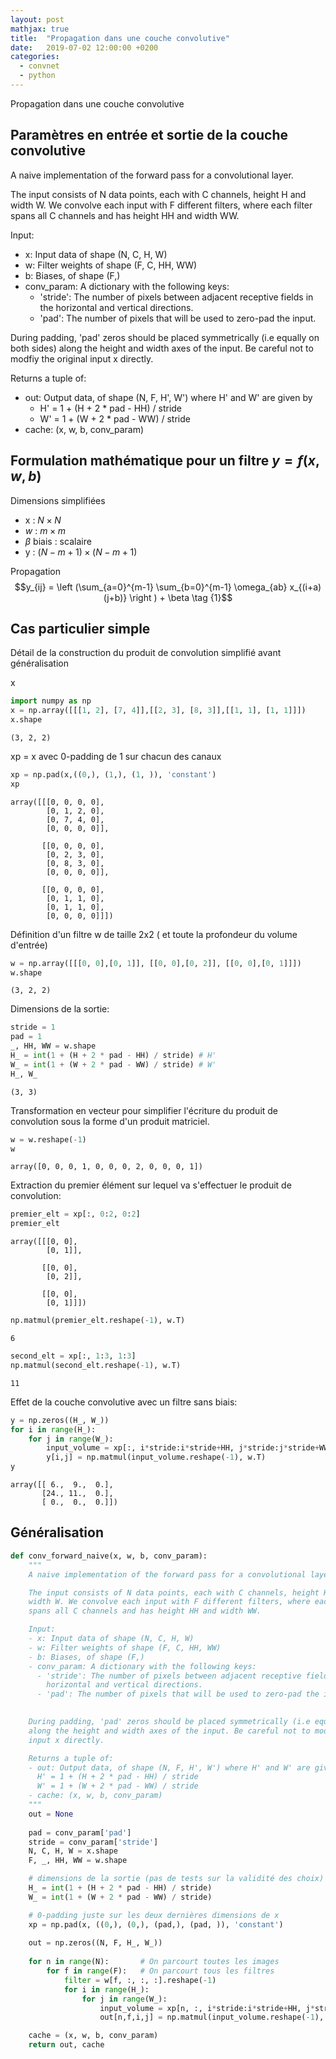 ```yaml
---
layout: post
mathjax: true
title:  "Propagation dans une couche convolutive"
date:   2019-07-02 12:00:00 +0200
categories:
  - convnet
  - python
---
```

Propagation dans une couche convolutive

## Paramètres en entrée et sortie de la couche convolutive

A naive implementation of the forward pass for a convolutional layer.

The input consists of N data points, each with C channels, height H and width W. We convolve each input with F different filters, where each filter spans all C channels and has height HH and width WW.

Input:
- x: Input data of shape (N, C, H, W)
- w: Filter weights of shape (F, C, HH, WW)
- b: Biases, of shape (F,)
- conv_param: A dictionary with the following keys:
  - 'stride': The number of pixels between adjacent receptive fields in the
    horizontal and vertical directions.
  - 'pad': The number of pixels that will be used to zero-pad the input. 


During padding, 'pad' zeros should be placed symmetrically (i.e equally on both sides) along the height and width axes of the input. Be careful not to modfiy the original input x directly.

Returns a tuple of:
- out: Output data, of shape (N, F, H', W') where H' and W' are given by
  - H' = 1 + (H + 2 * pad - HH) / stride
  - W' = 1 + (W + 2 * pad - WW) / stride
- cache: (x, w, b, conv_param)


## Formulation mathématique  pour un filtre $y=f(x,w,b)$

Dimensions simplifiées
- x : $N \times N$
- $w$ : $m \times m$
- $\beta$ biais : scalaire
- y : $(N-m+1)\times (N-m+1)$

Propagation
$$y_{ij} = \left (\sum_{a=0}^{m-1} \sum_{b=0}^{m-1} \omega_{ab} x_{(i+a)(j+b)}  \right ) + \beta \tag {1}$$

## Cas particulier simple

Détail de la construction du produit de convolution simplifié avant généralisation

x


```python
import numpy as np
x = np.array([[[1, 2], [7, 4]],[[2, 3], [8, 3]],[[1, 1], [1, 1]]])
x.shape
```




    (3, 2, 2)



xp = x avec 0-padding de 1 sur chacun des canaux


```python
xp = np.pad(x,((0,), (1,), (1, )), 'constant')
xp
```




    array([[[0, 0, 0, 0],
            [0, 1, 2, 0],
            [0, 7, 4, 0],
            [0, 0, 0, 0]],
    
           [[0, 0, 0, 0],
            [0, 2, 3, 0],
            [0, 8, 3, 0],
            [0, 0, 0, 0]],
    
           [[0, 0, 0, 0],
            [0, 1, 1, 0],
            [0, 1, 1, 0],
            [0, 0, 0, 0]]])



Définition d'un filtre w de taille 2x2 ( et toute la profondeur du volume d'entrée)


```python
w = np.array([[[0, 0],[0, 1]], [[0, 0],[0, 2]], [[0, 0],[0, 1]]])
w.shape
```




    (3, 2, 2)



Dimensions de la sortie:


```python
stride = 1
pad = 1
_, HH, WW = w.shape
H_ = int(1 + (H + 2 * pad - HH) / stride) # H'
W_ = int(1 + (W + 2 * pad - WW) / stride) # W'
H_, W_
```




    (3, 3)



Transformation en vecteur pour simplifier l'écriture du produit de convolution sous la forme d'un produit matriciel.


```python
w = w.reshape(-1)
w
```




    array([0, 0, 0, 1, 0, 0, 0, 2, 0, 0, 0, 1])



Extraction du premier élément sur lequel va s'effectuer le produit de convolution:


```python
premier_elt = xp[:, 0:2, 0:2]
premier_elt
```




    array([[[0, 0],
            [0, 1]],
    
           [[0, 0],
            [0, 2]],
    
           [[0, 0],
            [0, 1]]])




```python
np.matmul(premier_elt.reshape(-1), w.T)
```




    6




```python
second_elt = xp[:, 1:3, 1:3]
np.matmul(second_elt.reshape(-1), w.T)
```




    11



Effet de la couche convolutive avec un filtre sans biais:


```python
y = np.zeros((H_, W_))
for i in range(H_):
    for j in range(W_):
        input_volume = xp[:, i*stride:i*stride+HH, j*stride:j*stride+WW]
        y[i,j] = np.matmul(input_volume.reshape(-1), w.T)
y
```




    array([[ 6.,  9.,  0.],
           [24., 11.,  0.],
           [ 0.,  0.,  0.]])



## Généralisation


```python
def conv_forward_naive(x, w, b, conv_param):
    """
    A naive implementation of the forward pass for a convolutional layer.

    The input consists of N data points, each with C channels, height H and
    width W. We convolve each input with F different filters, where each filter
    spans all C channels and has height HH and width WW.

    Input:
    - x: Input data of shape (N, C, H, W)
    - w: Filter weights of shape (F, C, HH, WW)
    - b: Biases, of shape (F,)
    - conv_param: A dictionary with the following keys:
      - 'stride': The number of pixels between adjacent receptive fields in the
        horizontal and vertical directions.
      - 'pad': The number of pixels that will be used to zero-pad the input. 
        

    During padding, 'pad' zeros should be placed symmetrically (i.e equally on both sides)
    along the height and width axes of the input. Be careful not to modfiy the original
    input x directly.

    Returns a tuple of:
    - out: Output data, of shape (N, F, H', W') where H' and W' are given by
      H' = 1 + (H + 2 * pad - HH) / stride
      W' = 1 + (W + 2 * pad - WW) / stride
    - cache: (x, w, b, conv_param)
    """
    out = None
    
    pad = conv_param['pad']
    stride = conv_param['stride']
    N, C, H, W = x.shape
    F, _, HH, WW = w.shape

    # dimensions de la sortie (pas de tests sur la validité des choix)
    H_ = int(1 + (H + 2 * pad - HH) / stride)
    W_ = int(1 + (W + 2 * pad - WW) / stride)

    # 0-padding juste sur les deux dernières dimensions de x
    xp = np.pad(x, ((0,), (0,), (pad,), (pad, )), 'constant')
    
    out = np.zeros((N, F, H_, W_))
    
    for n in range(N):       # On parcourt toutes les images
        for f in range(F):   # On parcourt tous les filtres
            filter = w[f, :, :, :].reshape(-1)
            for i in range(H_):
                for j in range(W_):
                    input_volume = xp[n, :, i*stride:i*stride+HH, j*stride:j*stride+WW]
                    out[n,f,i,j] = np.matmul(input_volume.reshape(-1), filter.T) + b[f]

    cache = (x, w, b, conv_param)
    return out, cache
```
